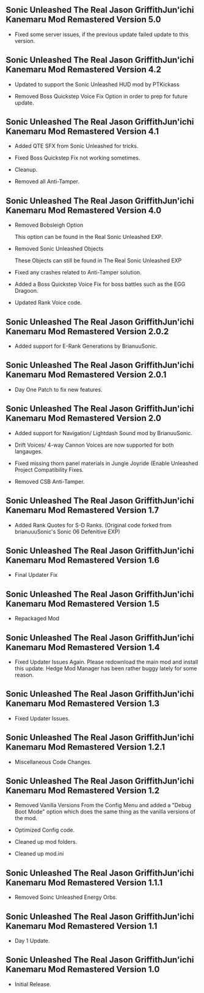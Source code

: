 ## Sonic Unleashed The Real Jason GriffithJun'ichi Kanemaru Mod Remastered Version 5.0

- Fixed some server issues, if the previous update failed update to this version.


## Sonic Unleashed The Real Jason GriffithJun'ichi Kanemaru Mod Remastered Version 4.2

- 	Updated to support the Sonic Unleashed HUD mod by PTKickass

-  	Removed Boss Quickstep Voice Fix Option in order to prep for future update.

## Sonic Unleashed The Real Jason GriffithJun'ichi Kanemaru Mod Remastered Version 4.1

- Added QTE SFX from Sonic Unleashed for tricks.

- Fixed Boss Quickstep Fix not working sometimes.

- Cleanup.

- Removed all Anti-Tamper.

## Sonic Unleashed The Real Jason GriffithJun'ichi Kanemaru Mod Remastered Version 4.0

- Removed Bobsleigh Option
  
  This option can be found in the Real Sonic Unleashed EXP.
  
 - Removed Sonic Unleashed Objects
 
   These Objects can still be found in The Real Sonic Unleashed EXP
 
 - Fixed any crashes related to Anti-Tamper solution.
 
 - Added a Boss Quickstep Voice Fix for boss battles such as the EGG Dragoon.
 
 - Updated Rank Voice code.


## Sonic Unleashed The Real Jason GriffithJun'ichi Kanemaru Mod Remastered Version 2.0.2

- Added support for E-Rank Generations by BrianuuSonic.

## Sonic Unleashed The Real Jason GriffithJun'ichi Kanemaru Mod Remastered Version 2.0.1

- Day One Patch to fix new features.


## Sonic Unleashed The Real Jason GriffithJun'ichi Kanemaru Mod Remastered Version 2.0

- Added support for Navigation/ Lightdash Sound mod by BrianuuSonic. 

- Drift Voices/ 4-way Cannon Voices are now supported for both langauges.

- Fixed missing thorn panel materials in Jungle Joyride (Enable Unleashed Project Compatibility Fixes.

- Removed CSB Anti-Tamper.



## Sonic Unleashed The Real Jason GriffithJun'ichi Kanemaru Mod Remastered Version 1.7

- Added Rank Quotes for S-D Ranks. (Original code forked from brianuuuSonic's Sonic 06 Defenitive EXP)



## Sonic Unleashed The Real Jason GriffithJun'ichi Kanemaru Mod Remastered Version 1.6

- Final Updater Fix


## Sonic Unleashed The Real Jason GriffithJun'ichi Kanemaru Mod Remastered Version 1.5

- Repackaged Mod

## Sonic Unleashed The Real Jason GriffithJun'ichi Kanemaru Mod Remastered Version 1.4

- Fixed Updater Issues Again. Please redownload the main mod and install this update. Hedge Mod Manager has been rather buggy lately for some reason.


## Sonic Unleashed The Real Jason GriffithJun'ichi Kanemaru Mod Remastered Version 1.3

- Fixed Updater Issues.

## Sonic Unleashed The Real Jason GriffithJun'ichi Kanemaru Mod Remastered Version 1.2.1

- Miscellaneous Code Changes.



## Sonic Unleashed The Real Jason GriffithJun'ichi Kanemaru Mod Remastered Version 1.2

- Removed Vanilla Versions From the Config Menu and added a "Debug Boot Mode" option which does the same thing as the vanilla versions of the mod.

- Optimized Config code.

- Cleaned up mod folders.

- Cleaned up mod.ini

## Sonic Unleashed The Real Jason GriffithJun'ichi Kanemaru Mod Remastered Version 1.1.1

- Removed Soinc Unleashed Energy Orbs.


## Sonic Unleashed The Real Jason GriffithJun'ichi Kanemaru Mod Remastered Version 1.1

- Day 1 Update.


## Sonic Unleashed The Real Jason GriffithJun'ichi Kanemaru Mod Remastered Version 1.0

- Initial Release.
